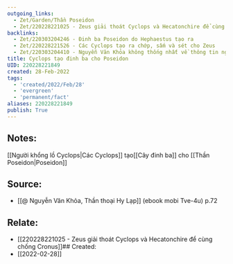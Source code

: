 ```yaml
---
outgoing_links:
  - Zet/Garden/Thần Poseidon
  - Zet/220228221025 - Zeus giải thoát Cyclops và Hecatonchire để cùng chống Cronus
backlinks:
  - Zet/220303204246 - Đinh ba Poseidon do Hephaestus tạo ra
  - Zet/220228221526 - Các Cyclops tạo ra chớp, sấm và sét cho Zeus
  - Zet/220303204410 - Nguyễn Văn Khỏa không thống nhất về thông tin người tạo ra đinh ba Poseidon
title: Cyclops tạo đinh ba cho Poseidon
UID: 220228221849
created: 28-Feb-2022
tags:
  - 'created/2022/Feb/28'
  - 'evergreen'
  - 'permanent/fact'
aliases: 220228221849
publish: True
---
```

## Notes:
[[Người khổng lồ Cyclops|Các Cyclops]] tạo[[Cây đinh ba]] cho [[Thần Poseidon|Poseidon]]

## Source:
- [[@ Nguyễn Văn Khỏa, Thần thoại Hy Lạp]] (ebook mobi Tve-4u) p.72

## Relate:
- [[220228221025 - Zeus giải thoát Cyclops và Hecatonchire để cùng chống Cronus]]## Created:
- [[2022-02-28]]
